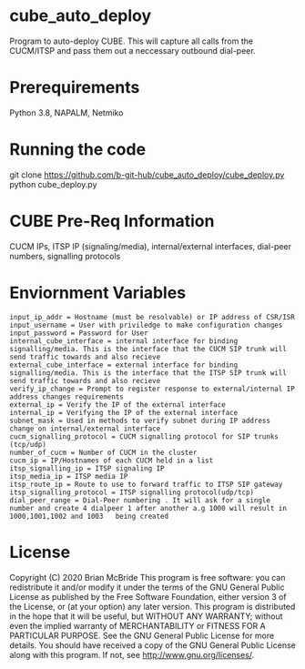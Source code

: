 # cube_auto_deploy
Program to auto-deploy CUBE. This will capture all calls from the CUCM/ITSP and pass them out a neccessary outbound dial-peer.

# Prerequirements
Python 3.8,
NAPALM,
Netmiko

# Running the code
git clone https://github.com/b-git-hub/cube_auto_deploy/cube_deploy.py
python cube_deploy.py

# CUBE Pre-Req Information
CUCM IPs, ITSP IP (signaling/media), internal/external interfaces, dial-peer numbers, signalling protocols

# Enviornment Variables
    input_ip_addr = Hostname (must be resolvable) or IP address of CSR/ISR
    input_username = User with priviledge to make configuration changes
    input_password = Password for User
    internal_cube_interface = internal interface for binding signalling/media. This is the interface that the CUCM SIP trunk will send traffic towards and also recieve
    external_cube_interface = external interface for binding signalling/media. This is the interface that the ITSP SIP trunk will send traffic towards and also recieve
    verify_ip_change = Prompt to register response to external/internal IP address changes requirements
    external_ip = Verify the IP of the external interface
    internal_ip = Verifying the IP of the external interface
    subnet_mask = Used in methods to verify subnet during IP address change on internal/external interface
    cucm_signalling_protocol = CUCM signalling protocol for SIP trunks (tcp/udp)
    number_of_cucm = Number of CUCM in the cluster
    cucm_ip = IP/Hostnames of each CUCM held in a list
    itsp_signalling_ip = ITSP signaling IP
    itsp_media_ip = ITSP media IP
    itsp_route_ip = Route to use to forward traffic to ITSP SIP gateway
    itsp_signalling_protocol = ITSP signalling protocol(udp/tcp)
    dial_peer_range = Dial-Peer numbering . It will ask for a single number and create 4 dialpeer 1 after another a.g 1000 will result in 1000,1001,1002 and 1003   being created 

# License
   Copyright (C) 2020 Brian McBride
    This program is free software: you can redistribute it and/or modify it under the terms of the GNU General Public License as published by the Free Software           Foundation, either version 3 of the License, or (at your option) any later version. This program is distributed in the hope that it will be useful, but WITHOUT ANY WARRANTY; without even the implied warranty of MERCHANTABILITY or FITNESS FOR A PARTICULAR PURPOSE. See the GNU General Public License for more details. You should have received a copy of the GNU General Public License along with this program. If not, see http://www.gnu.org/licenses/.
